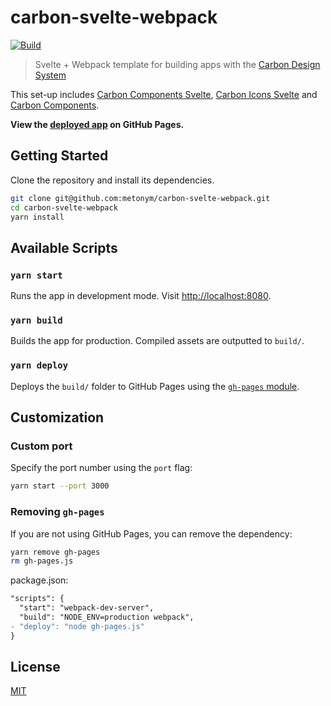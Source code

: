 # carbon-svelte-webpack

[![Build][build]][build-badge]

> Svelte + Webpack template for building apps with the [Carbon Design System](https://www.carbondesignsystem.com/)

This set-up includes [Carbon Components Svelte](https://github.com/IBM/carbon-components-svelte), [Carbon Icons Svelte](https://github.com/IBM/carbon-icons-svelte) and [Carbon Components](https://github.com/carbon-design-system/carbon/tree/master/packages/components).

**View the [deployed app](https://metonym.github.io/carbon-svelte-webpack/) on GitHub Pages.**

## Getting Started

Clone the repository and install its dependencies.

```bash
git clone git@github.com:metonym/carbon-svelte-webpack.git
cd carbon-svelte-webpack
yarn install
```

## Available Scripts

### `yarn start`

Runs the app in development mode. Visit [http://localhost:8080](http://localhost:8080).

### `yarn build`

Builds the app for production. Compiled assets are outputted to `build/`.

### `yarn deploy`

Deploys the `build/` folder to GitHub Pages using the [`gh-pages` module](https://github.com/tschaub/gh-pages).

## Customization

### Custom port

Specify the port number using the `port` flag:

```bash
yarn start --port 3000
```

### Removing `gh-pages`

If you are not using GitHub Pages, you can remove the dependency:

```bash
yarn remove gh-pages
rm gh-pages.js
```

package.json:

```diff
"scripts": {
  "start": "webpack-dev-server",
  "build": "NODE_ENV=production webpack",
- "deploy": "node gh-pages.js"
}
```

## License

[MIT](LICENSE)

[build]: https://travis-ci.com/metonym/carbon-svelte-webpack.svg?branch=master
[build-badge]: https://travis-ci.com/metonym/carbon-svelte-webpack
